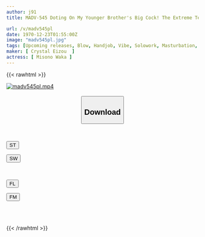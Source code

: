 ```yaml
---
author: j91
title: MADV-545 Doting On My Younger Brother's Big Cock! The Extreme Temptation Of My Sister Who Is Too Defenseless! Transparent Bunny Slut Who Is More SKB Than Naked, Kissing Pile Driving Cowgirl Position Waka Misono

url: /v/madv545pl
date: 1970-12-23T01:55:00Z
image: "madv545pl.jpg"
tags: [Upcoming releases, Blow, Handjob, Vibe, Solowork, Masturbation, Big Tits, Titty Fuck, Cowgirl, Electric Massager, Slut, Bunny Girl, Shaved, Sister, Huge Butt	]
maker: [ Crystal Eizou  ]
actress: [ Misono Waka ]
---
```



{{< rawhtml >}}

<div class="video" data-videoid="pending_link_2.html">
    <a href="javascript:;">
        <img src="/v/madv545pl/madv545pl.jpg" width="WIDTH" height="HEIGHT" alt="madv545pl.mp4" loading="lazy">
    </a>
</div>

<script type="text/javascript" src="https://j91.asia/asset/on-demand-pend.js"></script>

<br>
  <link rel="stylesheet" href="https://j91.asia/asset/bs5.css">
  
  <center>
  <button class="btn btn-primary" type="button" data-bs-toggle="collapse" data-bs-target=".multi-collapse" aria-expanded="false" aria-controls="multiCollapseExample1 multiCollapseExample2"><h2>Download</h2></button></center>
</p>
<div class="row">
  <div class="col">
    <div class="collapse multi-collapse" id="multiCollapseExample1">
      <div class="card card-body">
	      	      <br>
<div class="buttons">  
<p><a href="https://j91.asia/pending_link_2.html" target="_blank"><button class="btn-hover color-3"><i class="fa fa-download"></i> ST</button></a></p>
<p><a href="https://j91.asia/pending_link_2.html" target="_blank"><button class="btn-hover color-2"><i class="fa fa-download"></i> SW</button></a></p></div>
    </div>
  </div>
</div>
  <div class="col">
    <div class="collapse multi-collapse" id="multiCollapseExample2">
      <div class="card card-body">
	      <br>
<div class="buttons">
<p><a href="https://j91.asia/pending_link_2.html" target="_blank"><button class="btn-hover color-9"><i class="fa fa-download"></i> FL</button></a></p>
<p><a href="https://j91.asia/pending_link_2.html" target="_blank"><button class="btn-hover color-8"><i class="fa fa-download"></i> FM</button></a></p></div>
<br><br>
      </div>
    </div>
  </div>
</div>

{{< /rawhtml >}}